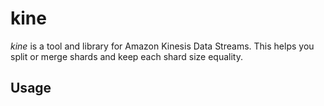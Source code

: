kine
====
*kine* is a tool and library for Amazon Kinesis Data Streams. This helps you split or merge shards and keep each shard size equality.

## Usage
